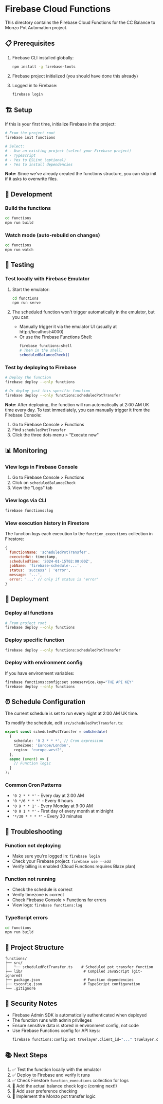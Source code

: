 # Firebase Cloud Functions

This directory contains the Firebase Cloud Functions for the CC Balance to Monzo Pot Automation project.

## 📋 Prerequisites

1. Firebase CLI installed globally:

   ```bash
   npm install -g firebase-tools
   ```

2. Firebase project initialized (you should have done this already)

3. Logged in to Firebase:
   ```bash
   firebase login
   ```

## 🏗️ Setup

If this is your first time, initialize Firebase in the project:

```bash
# From the project root
firebase init functions

# Select:
# - Use an existing project (select your Firebase project)
# - TypeScript
# - Yes to ESLint (optional)
# - Yes to install dependencies
```

**Note:** Since we've already created the functions structure, you can skip init if it asks to overwrite files.

## 🔨 Development

### Build the functions

```bash
cd functions
npm run build
```

### Watch mode (auto-rebuild on changes)

```bash
cd functions
npm run watch
```

## 🧪 Testing

### Test locally with Firebase Emulator

1. Start the emulator:

   ```bash
   cd functions
   npm run serve
   ```

2. The scheduled function won't trigger automatically in the emulator, but you can:
   - Manually trigger it via the emulator UI (usually at http://localhost:4000)
   - Or use the Firebase Functions Shell:
     ```bash
     firebase functions:shell
     # Then in the shell:
     scheduledBalanceCheck()
     ```

### Test by deploying to Firebase

```bash
# Deploy the function
firebase deploy --only functions

# Or deploy just this specific function
firebase deploy --only functions:scheduledPotTransfer
```

**Note:** After deploying, the function will run automatically at 2:00 AM UK time every day. To test immediately, you can manually trigger it from the Firebase Console:

1. Go to Firebase Console > Functions
2. Find `scheduledPotTransfer`
3. Click the three dots menu > "Execute now"

## 📊 Monitoring

### View logs in Firebase Console

1. Go to Firebase Console > Functions
2. Click on `scheduledBalanceCheck`
3. View the "Logs" tab

### View logs via CLI

```bash
firebase functions:log
```

### View execution history in Firestore

The function logs each execution to the `function_executions` collection in Firestore:

```javascript
{
  functionName: 'scheduledPotTransfer',
  executedAt: timestamp,
  scheduledTime: '2024-01-15T02:00:00Z',
  jobName: 'firebase-schedule-...',
  status: 'success' | 'error',
  message: '...',
  error: '...' // only if status is 'error'
}
```

## 🚀 Deployment

### Deploy all functions

```bash
# From project root
firebase deploy --only functions
```

### Deploy specific function

```bash
firebase deploy --only functions:scheduledPotTransfer
```

### Deploy with environment config

If you have environment variables:

```bash
firebase functions:config:set someservice.key="THE API KEY"
firebase deploy --only functions
```

## ⏰ Schedule Configuration

The current schedule is set to run every night at 2:00 AM UK time.

To modify the schedule, edit `src/scheduledPotTransfer.ts`:

```typescript
export const scheduledPotTransfer = onSchedule(
  {
    schedule: '0 2 * * *', // Cron expression
    timeZone: 'Europe/London',
    region: 'europe-west2',
  },
  async (event) => {
    // Function logic
  }
);
```

### Common Cron Patterns

- `'0 2 * * *'` - Every day at 2:00 AM
- `'0 */6 * * *'` - Every 6 hours
- `'0 9 * * 1'` - Every Monday at 9:00 AM
- `'0 0 1 * *'` - First day of every month at midnight
- `'*/30 * * * *'` - Every 30 minutes

## 🐛 Troubleshooting

### Function not deploying

- Make sure you're logged in: `firebase login`
- Check your Firebase project: `firebase use --add`
- Verify billing is enabled (Cloud Functions requires Blaze plan)

### Function not running

- Check the schedule is correct
- Verify timezone is correct
- Check Firebase Console > Functions for errors
- View logs: `firebase functions:log`

### TypeScript errors

```bash
cd functions
npm run build
```

## 📁 Project Structure

```
functions/
├── src/
│   └── scheduledPotTransfer.ts    # Scheduled pot transfer function
├── lib/                            # Compiled JavaScript (git-ignored)
├── package.json                    # Function dependencies
├── tsconfig.json                   # TypeScript configuration
└── .gitignore
```

## 🔐 Security Notes

- Firebase Admin SDK is automatically authenticated when deployed
- The function runs with admin privileges
- Ensure sensitive data is stored in environment config, not code
- Use Firebase Functions config for API keys:
  ```bash
  firebase functions:config:set truelayer.client_id="..." truelayer.client_secret="..."
  ```

## 📚 Next Steps

1. ✅ Test the function locally with the emulator
2. ✅ Deploy to Firebase and verify it runs
3. ✅ Check Firestore `function_executions` collection for logs
4. 🔄 Add the actual balance check logic (coming next!)
5. 🔄 Add user preference checking
6. 🔄 Implement the Monzo pot transfer logic

